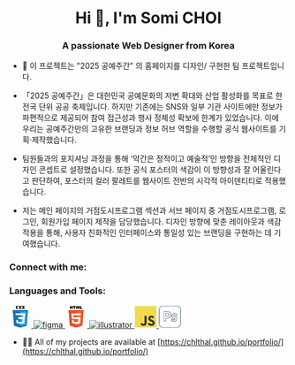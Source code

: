 <h1 align="center">Hi 👋, I'm Somi CHOI</h1>
<h3 align="center">A passionate Web Designer from Korea</h3>

- 🔭 이 프로젝트는 "2025 공예주간" 의 홈페이지를 디자인/ 구현한 팀 프로젝트입니다.
- 「2025 공예주간」은 대한민국 공예문화의 저변 확대와 산업 활성화를 목표로 한 전국 단위 공공 축제입니다. 하지만 기존에는 SNS와 일부 기관 사이트에만 정보가 파편적으로 제공되어 참여 접근성과 행사 정체성 확보에 한계가 있었습니다. 이에 우리는 공예주간만의 고유한 브랜딩과 정보 허브 역할을 수행할 공식 웹사이트를 기획·제작했습니다.

- 팀원들과의 포지셔닝 과정을 통해 ‘약간은 정적이고 예술적’인 방향을 전체적인 디자인 콘셉트로 설정했습니다. 또한 공식 포스터의 색감이 이 방향성과 잘 어울린다고 판단하여, 포스터의 컬러 팔레트를 웹사이트 전반의 시각적 아이덴티티로 적용했습니다.

- 저는 메인 페이지의 거점도시프로그램 섹션과 서브 페이지 중 거점도시프로그램, 로그인, 회원가입 페이지 제작을 담당했습니다. 디자인 방향에 맞춘 레이아웃과 색감 적용을 통해, 사용자 친화적인 인터페이스와 통일성 있는 브랜딩을 구현하는 데 기여했습니다.


<h3 align="left">Connect with me:</h3>
<p align="left">
</p>

<h3 align="left">Languages and Tools:</h3>
<p align="left"> <a href="https://www.w3schools.com/css/" target="_blank" rel="noreferrer"> <img src="https://raw.githubusercontent.com/devicons/devicon/master/icons/css3/css3-original-wordmark.svg" alt="css3" width="40" height="40"/> </a> <a href="https://www.figma.com/" target="_blank" rel="noreferrer"> <img src="https://www.vectorlogo.zone/logos/figma/figma-icon.svg" alt="figma" width="40" height="40"/> </a> <a href="https://www.w3.org/html/" target="_blank" rel="noreferrer"> <img src="https://raw.githubusercontent.com/devicons/devicon/master/icons/html5/html5-original-wordmark.svg" alt="html5" width="40" height="40"/> </a> <a href="https://www.adobe.com/in/products/illustrator.html" target="_blank" rel="noreferrer"> <img src="https://www.vectorlogo.zone/logos/adobe_illustrator/adobe_illustrator-icon.svg" alt="illustrator" width="40" height="40"/> </a> <a href="https://developer.mozilla.org/en-US/docs/Web/JavaScript" target="_blank" rel="noreferrer"> <img src="https://raw.githubusercontent.com/devicons/devicon/master/icons/javascript/javascript-original.svg" alt="javascript" width="40" height="40"/> </a> <a href="https://www.photoshop.com/en" target="_blank" rel="noreferrer"> <img src="https://raw.githubusercontent.com/devicons/devicon/master/icons/photoshop/photoshop-line.svg" alt="photoshop" width="40" height="40"/> </a> </p>

- 👨‍💻 All of my projects are available at [https://chlthal.github.io/portfolio/](https://chlthal.github.io/portfolio/)
